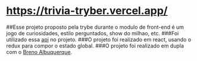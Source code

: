 # https://trivia-tryber.vercel.app/

##Esse projeto proposto pela trybe durante o modulo de front-end é um jogo de curiosidades, estilo perguntados, show do milhao, etc.
###Foi utilizado essa [api](https://opentdb.com/) no projeto.
###O projeto foi realizado em react, usando o redux para compor o estado global.
###O projeto foi realizado em dupla com o [Breno Albuquerque](https://www.linkedin.com/in/breno-albuquerque/).
